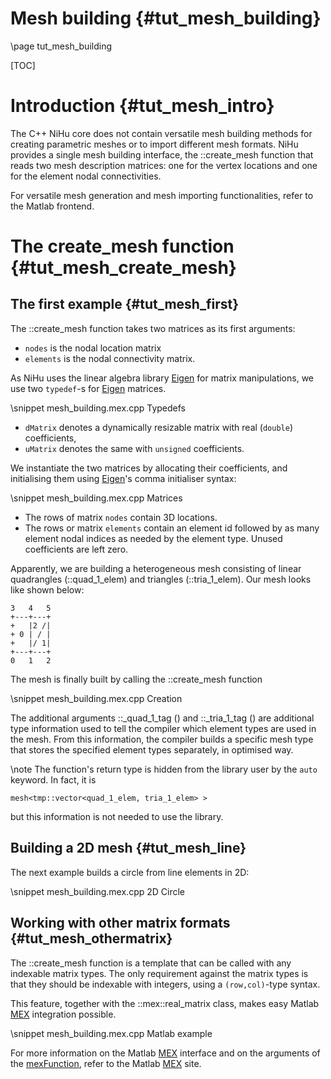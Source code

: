 Mesh building {#tut_mesh_building}
=============

\page tut_mesh_building

[Eigen]:http://eigen.tuxfamily.org/index.php?title=Main_Page
[mexFunction]:http://www.mathworks.com/help/matlab/apiref/mexfunction.html
[MEX]:http://www.mathworks.com/help/matlab/create-mex-files.html

[TOC]

Introduction {#tut_mesh_intro}
============

The C++ NiHu core does not contain versatile mesh building methods for creating parametric
meshes or to import different mesh formats. NiHu provides a single mesh building
interface, the ::create_mesh function that reads two mesh description matrices:
one for the vertex locations and one for the element nodal connectivities.

For versatile mesh generation and mesh importing functionalities, refer to the Matlab frontend.

The create_mesh function {#tut_mesh_create_mesh}
========================

The first example {#tut_mesh_first}
-----------------

The ::create_mesh function takes two matrices as its first arguments:
- `nodes` is the nodal location matrix
- `elements` is the nodal connectivity matrix.

As NiHu uses the linear algebra library [Eigen] for matrix manipulations, we use two `typedef`-s for [Eigen] matrices.

\snippet mesh_building.mex.cpp Typedefs

- `dMatrix` denotes a dynamically resizable matrix with real (`double`) coefficients,
- `uMatrix` denotes the same with `unsigned` coefficients.

We instantiate the two matrices by allocating their coefficients, and initialising them using [Eigen]'s comma initialiser syntax:

\snippet mesh_building.mex.cpp Matrices

- The rows of matrix `nodes` contain 3D locations.
- The rows or matrix `elements` contain an element id followed by as many element nodal indices as needed by the element type. Unused coefficients are left zero.

Apparently, we are building a heterogeneous mesh consisting of linear quadrangles (::quad_1_elem) and triangles (::tria_1_elem).
Our mesh looks like shown below:

	3   4   5
	+---+---+
	+   |2 /|
	+ 0 | / |
	+   |/ 1|
	+---+---+
	0   1   2

The mesh is finally built by calling the ::create_mesh function

\snippet mesh_building.mex.cpp Creation

The additional arguments ::_quad_1_tag () and ::_tria_1_tag () are additional type information
used to tell the compiler which element types are used in the mesh.
From this information, the compiler builds a specific mesh type that stores the specified element types separately, in optimised way.

\note The function's return type is hidden from the library user by the `auto` keyword. In fact, it is
~~~~~~~~~~~~
mesh<tmp::vector<quad_1_elem, tria_1_elem> >
~~~~~~~~~~~~
but this information is not needed to use the library.

Building a 2D mesh {#tut_mesh_line}
------------------

The next example builds a circle from line elements in 2D:

\snippet mesh_building.mex.cpp 2D Circle


Working with other matrix formats {#tut_mesh_othermatrix}
---------------------------------

The ::create_mesh function is a template that can be called with any indexable matrix types.
The only requirement against the matrix types is that they should be indexable with integers, using a `(row,col)`-type syntax.

This feature, together with the ::mex::real_matrix class, makes easy Matlab [MEX] integration possible.

\snippet mesh_building.mex.cpp Matlab example

For more information on the Matlab [MEX] interface and on the arguments of the [mexFunction], refer to the Matlab [MEX] site.

